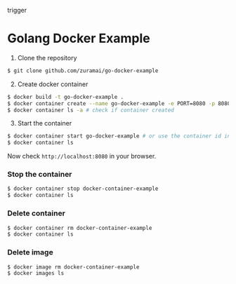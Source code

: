 trigger

# Golang Docker Example
1. Clone the repository
```bash
$ git clone github.com/zuramai/go-docker-example
```
2. Create docker container
```bash
$ docker build -t go-docker-example .
$ docker container create --name go-docker-example -e PORT=8080 -p 8080:8080 go-docker-example
$ docker container ls -a # check if container created
```
3. Start the container
```bash
$ docker container start go-docker-example # or use the container id instead
$ docker container ls
```

Now check `http://localhost:8080` in your browser.


### Stop the container
```bash
$ docker container stop docker-container-example
$ docker container ls
```

### Delete container
```bash
$ docker container rm docker-container-example
$ docker container ls
```

### Delete image
```bash
$ docker image rm docker-container-example
$ docker images ls
```
